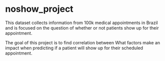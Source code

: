 # noshow_project

This dataset collects information from 100k medical appointments in Brazil and is focused on the question of whether or not patients show up for their appointment.

The goal of this project is to find correlation between What factors make an impact when predicting if a patient will show up for their scheduled appointment.
